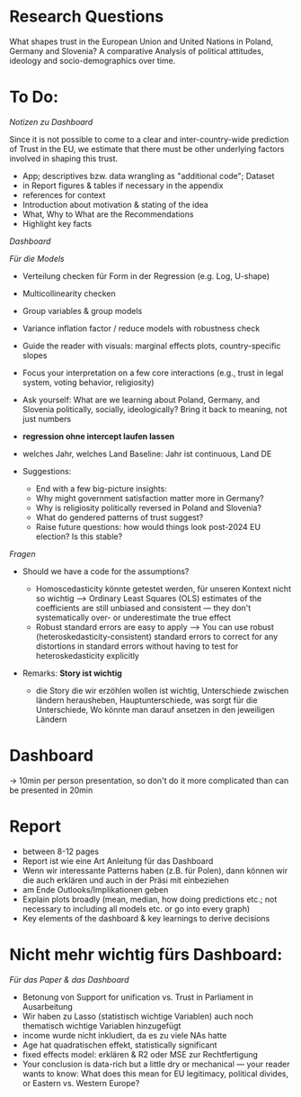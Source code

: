 # Research Questions
What shapes trust in the European Union and United Nations in Poland, Germany and Slovenia? A comparative Analysis of political attitudes, ideology and socio-demographics over time.

# To Do:
*Notizen zu Dashboard*

Since it is not possible to come to a clear and inter-country-wide prediction of Trust in the EU, we estimate that there must be other underlying factors involved in shaping this trust.

- App; descriptives bzw. data wrangling as "additional code"; Dataset
- in Report figures & tables if necessary in the appendix
- references for context
- Introduction about motivation & stating of the idea
- What, Why to What are the Recommendations
- Highlight key facts

*Dashboard*
  
*Für die Models*
- Verteilung checken für Form in der Regression (e.g. Log, U-shape)
- Multicollinearity checken
- Group variables & group models
- Variance inflation factor / reduce models with robustness check
- Guide the reader with visuals: marginal effects plots, country-specific slopes
- Focus your interpretation on a few core interactions (e.g., trust in legal system, voting behavior, religiosity)
- Ask yourself: What are we learning about Poland, Germany, and Slovenia politically, socially, ideologically? Bring it back to meaning, not just numbers
- **regression ohne intercept laufen lassen**
- welches Jahr, welches Land Baseline: Jahr ist continuous, Land DE


- Suggestions:
   - End with a few big-picture insights:
   - Why might government satisfaction matter more in Germany?
   - Why is religiosity politically reversed in Poland and Slovenia?
   - What do gendered patterns of trust suggest?
   - Raise future questions: how would things look post-2024 EU election? Is this stable?

 *Fragen*
 
- Should we have a code for the assumptions?
   - Homoscedasticity könnte getestet werden, für unseren Kontext nicht so wichtig --> Ordinary Least Squares (OLS) estimates of the coefficients are still unbiased and consistent — they don't systematically over- or underestimate the true effect
   - Robust standard errors are easy to apply --> You can use robust (heteroskedasticity-consistent) standard errors to correct for any distortions in standard errors without having to test for heteroskedasticity explicitly
 
- Remarks: **Story ist wichtig**
   - die Story die wir erzöhlen wollen ist wichtig, Unterschiede zwischen ländern herausheben, Hauptunterschiede, was sorgt für die Unterschiede, Wo könnte man darauf ansetzen in den jeweiligen Ländern

# Dashboard 
-> 10min per person presentation, so don't do it more complicated than can be presented in 20min

# Report
- between 8-12 pages 
- Report ist wie eine Art Anleitung für das Dashboard
- Wenn wir interessante Patterns haben (z.B. für Polen), dann können wir die auch erklären und auch in der Präsi mit einbeziehen
- am Ende Outlooks/Implikationen geben
- Explain plots broadly (mean, median, how doing predictions etc.; not necessary to including all models etc. or go into every graph)
- Key elements of the dashboard & key learnings to derive decisions

# Nicht mehr wichtig fürs Dashboard:
*Für das Paper & das Dashboard*
- Betonung von Support for unification vs. Trust in Parliament in Ausarbeitung
- Wir haben zu Lasso (statistisch wichtige Variablen) auch noch thematisch wichtige Variablen hinzugefügt
- income wurde nicht inkludiert, da es zu viele NAs hatte
- Age hat quadratischen effekt, statistically significant
- fixed effects model: erklären &  R2 oder MSE zur Rechtfertigung
- Your conclusion is data-rich but a little dry or mechanical — your reader wants to know: What does this mean for EU legitimacy, political divides, or Eastern vs. Western Europe?
